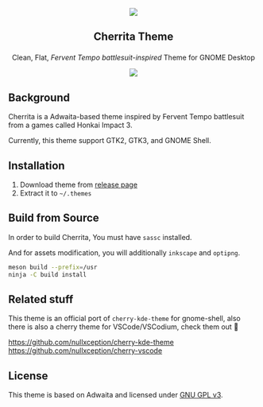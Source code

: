 <p align="center"><img src="https://raw.githubusercontent.com/nullxception/cherrita-gtk-theme/main/assets/cherry.png"/></p>
<h2><p align="center">Cherrita Theme</p></h2>
<p align="center">Clean, Flat, <i>Fervent Tempo battlesuit-inspired</i> Theme for GNOME Desktop</p>
<p align="center"><img src="https://raw.githubusercontent.com/nullxception/cherrita-gtk-theme/main/assets/preview.png"/></p>
</center>

## Background

Cherrita is a Adwaita-based theme inspired by Fervent Tempo battlesuit from a games called Honkai Impact 3.

Currently, this theme support GTK2, GTK3, and GNOME Shell.

## Installation

1. Download theme from [release page](https://github.com/nullxception/cherrita-gtk-theme/releases)
2. Extract it to `~/.themes`

## Build from Source

In order to build Cherrita, You must have `sassc` installed.

And for assets modification, you will additionally `inkscape` and `optipng`.


```bash
meson build --prefix=/usr
ninja -C build install
```

## Related stuff
This theme is an official port of `cherry-kde-theme` for gnome-shell, also there is also a cherry theme for VSCode/VSCodium, check them out 🚀

https://github.com/nullxception/cherry-kde-theme
https://github.com/nullxception/cherry-vscode


## License

This theme is based on Adwaita and licensed under [GNU GPL v3](LICENSE).
